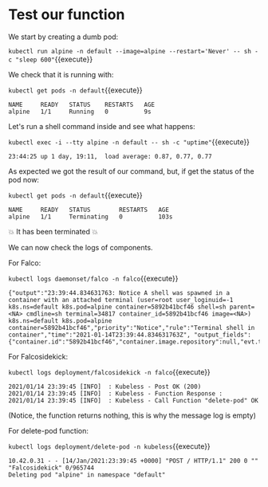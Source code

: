 # Test our function

We start by creating a dumb pod:

`kubectl run alpine -n default --image=alpine --restart='Never' -- sh -c "sleep 600"`{{execute}}

We check that it is running with:

`kubectl get pods -n default`{{execute}}

```
NAME     READY   STATUS    RESTARTS   AGE
alpine   1/1     Running   0          9s
```

Let's run a shell command inside and see what happens:

`kubectl exec -i --tty alpine -n default -- sh -c "uptime"`{{execute}}

```
23:44:25 up 1 day, 19:11,  load average: 0.87, 0.77, 0.77
```

As expected we got the result of our command, but, if get the status of the pod now:

`kubectl get pods -n default`{{execute}}

```
NAME     READY   STATUS        RESTARTS   AGE
alpine   1/1     Terminating   0          103s
```

💥 It has been terminated 💥

We can now check the logs of components.

For Falco:

`kubectl logs daemonset/falco -n falco`{{execute}}

```
{"output":"23:39:44.834631763: Notice A shell was spawned in a container with an attached terminal (user=root user_loginuid=-1 k8s.ns=default k8s.pod=alpine container=5892b41bcf46 shell=sh parent=<NA> cmdline=sh terminal=34817 container_id=5892b41bcf46 image=<NA>) k8s.ns=default k8s.pod=alpine container=5892b41bcf46","priority":"Notice","rule":"Terminal shell in container","time":"2021-01-14T23:39:44.834631763Z", "output_fields": {"container.id":"5892b41bcf46","container.image.repository":null,"evt.time":1610667584834631763,"k8s.ns.name":"default","k8s.pod.name":"alpine","proc.cmdline":"sh","proc.name":"sh","proc.pname":null,"proc.tty":34817,"user.loginuid":-1,"user.name":"root"}}
```

For Falcosidekick:

`kubectl logs deployment/falcosidekick -n falco`{{execute}}

```
2021/01/14 23:39:45 [INFO]  : Kubeless - Post OK (200)
2021/01/14 23:39:45 [INFO]  : Kubeless - Function Response : 
2021/01/14 23:39:45 [INFO]  : Kubeless - Call Function "delete-pod" OK
```

(Notice, the function returns nothing, this is why the message log is empty)

For delete-pod function:

`kubectl logs deployment/delete-pod -n kubeless`{{execute}}

```
10.42.0.31 - - [14/Jan/2021:23:39:45 +0000] "POST / HTTP/1.1" 200 0 "" "Falcosidekick" 0/965744
Deleting pod "alpine" in namespace "default"
```